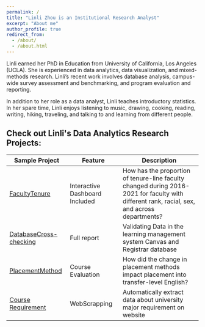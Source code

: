 ```yaml
---
permalink: /
title: "Linli Zhou is an Institutional Research Analyst"
excerpt: "About me"
author_profile: true
redirect_from: 
  - /about/
  - /about.html
---
```


Linli earned her PhD in Education from University of California, Los Angeles (UCLA). She is experienced in data analytics, data visualization, and mixed-methods research. Linli’s recent work involves database analysis, campus-wide survey assessment and benchmarking, and program evaluation and reporting.

In addition to her role as a data analyst, Linli teaches introductory statistics. In her spare time, Linli enjoys listening to music, drawing, cooking, reading, writing, hiking, traveling, and talking to and learning from different people.

## Check out Linli's Data Analytics Research Projects:


| Sample Project            | Feature   | Description                                                             |
| --------         | ------ | ------------------------------------------------------------ |
| [FacultyTenure](https://ym205k-linli.shinyapps.io/FacultyTenureAnalysis/)    | Interactive Dashboard Included   | How has the proportion of tenure-line faculty changed during 2016-2021 for faculty with different rank, racial, sex, and across departments?                         |
| [DatabaseCross-checking](https://github.com/ZhouLinli/IR-Projects/blob/main/Program%20Evaluation/LMSCanvasAccuracy.md)    | Full report  | Validating Data in the learning management system Canvas and Registrar database   |
| [PlacementMethod](https://github.com/ZhouLinli/IR-Projects/blob/main/Data%20Reporting/AggregateData.Viz.md)    | Course Evaluation | How did the change in placement methods impact placement into transfer-level English?                          |
| [Course Requirement](https://github.com/ZhouLinli/IR-Projects/blob/main/Program%20Evaluation/CourseReq.md)     | WebScrapping   | Automatically extract data about university major requirement on website                         |

<!--| []()    |  |    |

### For more details, check out Linli's [Github Repository](https://github.com/ZhouLinli/IR-Projects)

<!--**[RPubs: Coding/Programming](https://rpubs.com/llz1722)**
<!--**[Tableau: Data visualization](https://tinyurl.com/LinlisTableau)**



<!--**[Publication](https://tinyurl.com/LinliScholar)**
<!--[Resume](https://www.linkedin.com/in/linlizhou/)

<!--[Blog(Chinese)](https://tinyurl.com/LinliDataScienceBlog)-->
<!--[Blog(English)](https://medium.com/@linlizhou.fm)
<!-- [Youtube](https://tinyurl.com/LinliYoutube) -->
